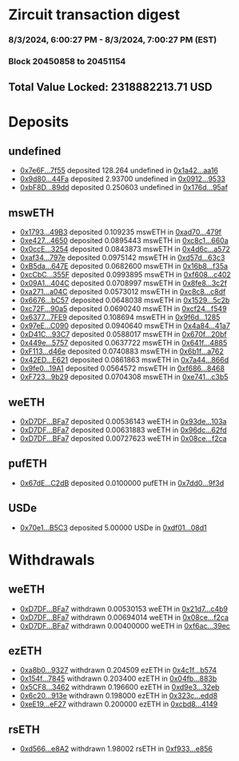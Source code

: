 # Zircuit transaction digest
### 8/3/2024, 6:00:27 PM - 8/3/2024, 7:00:27 PM (EST)
### Block 20450858 to 20451154

## Total Value Locked: 2318882213.71 USD

# Deposits
## undefined
- [0x7e6F...7f55](https://etherscan.io/address/0x7e6F41D5618533D1ebFfeb11dd312742C91E7f55) deposited 128.264 undefined in [0x1a42...aa16](https://etherscan.io/tx/0x7e6F41D5618533D1ebFfeb11dd312742C91E7f55)
- [0x9d80...44Fa](https://etherscan.io/address/0x9d8088BAecFb4D02020C0296d51DdbC69a9144Fa) deposited 2.93700 undefined in [0x0912...9533](https://etherscan.io/tx/0x9d8088BAecFb4D02020C0296d51DdbC69a9144Fa)
- [0xbF8D...89dd](https://etherscan.io/address/0xbF8D671d794C33C4009ff93dBdD89949270089dd) deposited 0.250603 undefined in [0x176d...95af](https://etherscan.io/tx/0xbF8D671d794C33C4009ff93dBdD89949270089dd)
## mswETH
- [0x1793...49B3](https://etherscan.io/address/0x1793383ec292a4E6a7Ff24E96fFC9Cda134c49B3) deposited 0.109235 mswETH in [0xad70...479f](https://etherscan.io/tx/0x1793383ec292a4E6a7Ff24E96fFC9Cda134c49B3)
- [0xe427...4650](https://etherscan.io/address/0xe42760B5c24302F7442C2c2C48691e57f58B4650) deposited 0.0895443 mswETH in [0xc8c1...660a](https://etherscan.io/tx/0xe42760B5c24302F7442C2c2C48691e57f58B4650)
- [0x0ccE...3254](https://etherscan.io/address/0x0ccE1b3ca22788CD779688774d491478daf63254) deposited 0.0843873 mswETH in [0x4d6c...a572](https://etherscan.io/tx/0x0ccE1b3ca22788CD779688774d491478daf63254)
- [0xaf34...797e](https://etherscan.io/address/0xaf348CCFbF19c24b3982d7D7bCCF75BD7848797e) deposited 0.0975142 mswETH in [0xd57d...63c3](https://etherscan.io/tx/0xaf348CCFbF19c24b3982d7D7bCCF75BD7848797e)
- [0xB5da...647E](https://etherscan.io/address/0xB5da8376822487635120cbf60C8770FC59AB647E) deposited 0.0682600 mswETH in [0x16b8...f35a](https://etherscan.io/tx/0xB5da8376822487635120cbf60C8770FC59AB647E)
- [0xcCbC...355F](https://etherscan.io/address/0xcCbCa42D44c98D3a73d6D342F034377578A9355F) deposited 0.0993895 mswETH in [0xf608...c402](https://etherscan.io/tx/0xcCbCa42D44c98D3a73d6D342F034377578A9355F)
- [0x09A1...404C](https://etherscan.io/address/0x09A17F0AdF887D506632518b534DFeD7167e404C) deposited 0.0708997 mswETH in [0x8fe8...3c2f](https://etherscan.io/tx/0x09A17F0AdF887D506632518b534DFeD7167e404C)
- [0xa271...a04C](https://etherscan.io/address/0xa271e0b6cbc9C5729f827382d114B14cCfEFa04C) deposited 0.0573012 mswETH in [0xc8c8...c8df](https://etherscan.io/tx/0xa271e0b6cbc9C5729f827382d114B14cCfEFa04C)
- [0x6676...bC57](https://etherscan.io/address/0x667602870578d734C0465CB44f998ece2c4DbC57) deposited 0.0648038 mswETH in [0x1529...5c2b](https://etherscan.io/tx/0x667602870578d734C0465CB44f998ece2c4DbC57)
- [0xc72F...90a5](https://etherscan.io/address/0xc72F8aE5F0c2c99ae19fd99a9d0B20A40A3790a5) deposited 0.0690240 mswETH in [0xcf24...f549](https://etherscan.io/tx/0xc72F8aE5F0c2c99ae19fd99a9d0B20A40A3790a5)
- [0x6377...7FE9](https://etherscan.io/address/0x63770E57A43B293a4b0D55bF12c21520f95b7FE9) deposited 0.108694 mswETH in [0x9f6d...1285](https://etherscan.io/tx/0x63770E57A43B293a4b0D55bF12c21520f95b7FE9)
- [0x97eE...C090](https://etherscan.io/address/0x97eE082d013fDd78E927481AC484dbecc461C090) deposited 0.0940640 mswETH in [0x4a84...41a7](https://etherscan.io/tx/0x97eE082d013fDd78E927481AC484dbecc461C090)
- [0xD41C...93C7](https://etherscan.io/address/0xD41C53226892fdeCecf59E83f268073528f093C7) deposited 0.0588017 mswETH in [0x670f...20bf](https://etherscan.io/tx/0xD41C53226892fdeCecf59E83f268073528f093C7)
- [0x449e...5757](https://etherscan.io/address/0x449e19DFa68489bE7CEA87575Dd62cd503245757) deposited 0.0637722 mswETH in [0x641f...4885](https://etherscan.io/tx/0x449e19DFa68489bE7CEA87575Dd62cd503245757)
- [0xF113...d46e](https://etherscan.io/address/0xF1139aEEc49F489c060Ea6F3D43Dc6483A7Dd46e) deposited 0.0740883 mswETH in [0x6b1f...a762](https://etherscan.io/tx/0xF1139aEEc49F489c060Ea6F3D43Dc6483A7Dd46e)
- [0x42ED...E621](https://etherscan.io/address/0x42ED3aF329BeCF0378155d1a09376CAB1393E621) deposited 0.0861863 mswETH in [0x7a44...866d](https://etherscan.io/tx/0x42ED3aF329BeCF0378155d1a09376CAB1393E621)
- [0x9fe0...19A1](https://etherscan.io/address/0x9fe07C02A8bcF6a389E856188e26df9c979E19A1) deposited 0.0564572 mswETH in [0xf686...8468](https://etherscan.io/tx/0x9fe07C02A8bcF6a389E856188e26df9c979E19A1)
- [0xF723...9b29](https://etherscan.io/address/0xF7232fc6428e271E0382D4a2A6226A9F14999b29) deposited 0.0704308 mswETH in [0xe741...c3b5](https://etherscan.io/tx/0xF7232fc6428e271E0382D4a2A6226A9F14999b29)
## weETH
- [0xD7DF...BFa7](https://etherscan.io/address/0xD7DF7E085214743530afF339aFC420c7c720BFa7) deposited 0.00536143 weETH in [0x93de...103a](https://etherscan.io/tx/0xD7DF7E085214743530afF339aFC420c7c720BFa7)
- [0xD7DF...BFa7](https://etherscan.io/address/0xD7DF7E085214743530afF339aFC420c7c720BFa7) deposited 0.00631883 weETH in [0x96dc...62fd](https://etherscan.io/tx/0xD7DF7E085214743530afF339aFC420c7c720BFa7)
- [0xD7DF...BFa7](https://etherscan.io/address/0xD7DF7E085214743530afF339aFC420c7c720BFa7) deposited 0.00727623 weETH in [0x08ce...f2ca](https://etherscan.io/tx/0xD7DF7E085214743530afF339aFC420c7c720BFa7)
## pufETH
- [0x67dE...C2dB](https://etherscan.io/address/0x67dE4F7c4562acBe4803FC812c921B0b62cFC2dB) deposited 0.0100000 pufETH in [0x7dd0...9f3d](https://etherscan.io/tx/0x67dE4F7c4562acBe4803FC812c921B0b62cFC2dB)
## USDe
- [0x70e1...B5C3](https://etherscan.io/address/0x70e1b787A5D677a5906AccCF0B4F387b8Bb1B5C3) deposited 5.00000 USDe in [0xdf01...08d1](https://etherscan.io/tx/0x70e1b787A5D677a5906AccCF0B4F387b8Bb1B5C3)
# Withdrawals
## weETH
- [0xD7DF...BFa7](https://etherscan.io/address/0xD7DF7E085214743530afF339aFC420c7c720BFa7) withdrawn 0.00530153 weETH in [0x21d7...c4b9](https://etherscan.io/tx/0xD7DF7E085214743530afF339aFC420c7c720BFa7)
- [0xD7DF...BFa7](https://etherscan.io/address/0xD7DF7E085214743530afF339aFC420c7c720BFa7) withdrawn 0.00694014 weETH in [0x08ce...f2ca](https://etherscan.io/tx/0xD7DF7E085214743530afF339aFC420c7c720BFa7)
- [0xD7DF...BFa7](https://etherscan.io/address/0xD7DF7E085214743530afF339aFC420c7c720BFa7) withdrawn 0.00400000 weETH in [0xf6ac...39ec](https://etherscan.io/tx/0xD7DF7E085214743530afF339aFC420c7c720BFa7)
## ezETH
- [0xa8b0...9327](https://etherscan.io/address/0xa8b0cCd5C88cC20Ba8E0800804BBdD86a1cc9327) withdrawn 0.204509 ezETH in [0x4c1f...b574](https://etherscan.io/tx/0xa8b0cCd5C88cC20Ba8E0800804BBdD86a1cc9327)
- [0x154f...7845](https://etherscan.io/address/0x154fC3b02b7CEd710BfA5E4E70B513D058927845) withdrawn 0.203400 ezETH in [0x04fb...883b](https://etherscan.io/tx/0x154fC3b02b7CEd710BfA5E4E70B513D058927845)
- [0x5CF8...3462](https://etherscan.io/address/0x5CF826BBF9076BA6F0C42b9D715C76f553333462) withdrawn 0.196600 ezETH in [0xd9e3...32eb](https://etherscan.io/tx/0x5CF826BBF9076BA6F0C42b9D715C76f553333462)
- [0x6c20...913e](https://etherscan.io/address/0x6c20e531AcF2DE1bec13ecDb347D17A9E99C913e) withdrawn 0.198000 ezETH in [0x323c...edd8](https://etherscan.io/tx/0x6c20e531AcF2DE1bec13ecDb347D17A9E99C913e)
- [0xeE19...eF27](https://etherscan.io/address/0xeE19b164E771052d541aE177f3d0a330b01beF27) withdrawn 0.200000 ezETH in [0xcbd8...4149](https://etherscan.io/tx/0xeE19b164E771052d541aE177f3d0a330b01beF27)
## rsETH
- [0xd566...e8A2](https://etherscan.io/address/0xd566d5549B646b5F486DBa636037EB156098e8A2) withdrawn 1.98002 rsETH in [0xf933...e856](https://etherscan.io/tx/0xd566d5549B646b5F486DBa636037EB156098e8A2)
